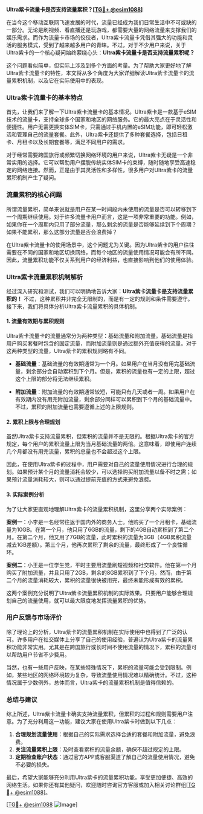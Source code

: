 **Ultra紫卡流量卡是否支持流量累积？[[TG💪+ @esim1088](https://t.me/s/esim1088)]**

在当今这个移动互联网飞速发展的时代，流量已经成为我们日常生活中不可或缺的一部分。无论是刷视频、看直播还是玩游戏，都需要大量的网络流量来支撑我们的娱乐需求。而作为流量卡市场的佼佼者，Ultra紫卡流量卡凭借其强大的功能和灵活的服务模式，受到了越来越多用户的青睐。不过，对于不少用户来说，关于Ultra紫卡的一个核心疑问始终萦绕心头：**Ultra紫卡流量卡是否支持流量累积呢？**

这个问题看似简单，但实际上涉及到多个方面的考量。为了帮助大家更好地了解Ultra紫卡流量卡的特性，本文将从多个角度为大家详细解读Ultra紫卡流量卡的流量累积机制，以及它在实际使用中的表现。

### Ultra紫卡流量卡的基本特点

首先，让我们来了解一下Ultra紫卡流量卡的基本情况。Ultra紫卡是一款基于eSIM技术的流量卡，支持全球多个国家和地区的网络服务。它的最大亮点在于灵活性和便捷性。用户无需更换实体SIM卡，只需通过手机内置的eSIM功能，即可轻松激活和管理自己的流量套餐。此外，Ultra紫卡还提供了多种套餐选择，包括日租卡、月租卡以及长期套餐等，满足不同用户的需求。

对于经常需要跨国旅行或频繁切换网络环境的用户来说，Ultra紫卡无疑是一个非常实用的选择。它可以帮助用户摆脱传统实体SIM卡的束缚，随时随地享受高速稳定的网络连接。然而，正是由于其灵活性和多样性，很多用户对Ultra紫卡的流量累积机制产生了疑问。

### 流量累积的核心问题

所谓流量累积，简单来说就是用户在某一时间段内未使用的流量是否可以转移到下一个周期继续使用。对于许多流量卡用户而言，这是一项非常重要的功能。例如，如果你在一个周期内只用了部分流量，那么剩余的流量是否能够延续到下个周期？如果不能累积，那么这部分流量是否会浪费掉？

在Ultra紫卡流量卡的使用场景中，这个问题尤为关键。因为Ultra紫卡的用户往往需要在不同的国家和地区切换网络，而每个地区的流量使用情况可能会有所不同。因此，流量累积功能不仅关系到用户的经济利益，也直接影响到他们的使用体验。

### Ultra紫卡流量累积机制解析

经过深入研究和测试，我们可以明确地告诉大家：**Ultra紫卡流量卡是支持流量累积的！** 不过，这种累积并非完全无限制的，而是有一定的规则和条件需要遵守。接下来，我们将具体分析Ultra紫卡流量累积的具体机制。

#### 1. 流量有效期与累积规则

Ultra紫卡流量卡的流量通常分为两种类型：基础流量和附加流量。基础流量是指用户购买套餐时包含的固定流量，而附加流量则是通过额外充值获得的流量。对于这两种类型的流量，Ultra紫卡的累积规则略有不同。

- **基础流量**：基础流量的有效期通常为一个月。如果用户在当月没有用完基础流量，剩余部分会自动累积到下个月。但是，累积的流量也有一定的上限，超过这个上限的部分将无法继续累积。
  
- **附加流量**：附加流量的有效期通常较短，可能只有几天或者一周。如果用户在有效期内没有用完附加流量，剩余部分同样可以累积到下个月的基础流量中。不过，累积的附加流量也需要遵循上述的上限规则。

#### 2. 累积上限与合理规划

虽然Ultra紫卡支持流量累积，但累积的流量并不是无限的。根据Ultra紫卡的官方规定，每个用户的累积流量上限为当月基础流量的两倍。这意味着，即使用户连续几个月都没有用完流量，累积的总量也不会超过这个上限。

因此，在使用Ultra紫卡的过程中，用户需要对自己的流量使用情况进行合理的规划。如果预计某个月的流量消耗会较少，可以选择购买附加流量以备不时之需；如果预计流量消耗较大，则可以通过提前充值的方式来避免浪费。

#### 3. 实际案例分析

为了让大家更直观地理解Ultra紫卡的流量累积机制，这里分享两个实际案例：

**案例一**：小李是一名经常往返于国内外的商务人士。他购买了一个月租卡，基础流量为10GB。在第一个月，他只用了6GB的流量，剩下的4GB自动累积到了第二个月。在第二个月，他又用了7GB的流量，此时累积的流量为3GB（4GB累积流量减去1GB差额）。第三个月，他再次累积了剩余的流量，最终形成了一个良性循环。

**案例二**：小王是一位学生党，平时主要用流量刷短视频和社交软件。他在第一个月购买了附加流量，并且只用了2GB，剩余的8GB累积到了下个月。然而，由于第二个月的流量消耗较大，累积的流量很快被用完，最终未能形成有效的累积。

这两个案例充分说明了Ultra紫卡流量累积机制的实际效果。只要用户能够合理规划自己的流量使用，就可以最大限度地发挥流量累积的优势。

### 用户反馈与市场评价

除了理论上的分析，Ultra紫卡的流量累积机制在实际使用中也得到了广泛的认可。许多用户在社交媒体上分享了自己的使用经验，普遍认为Ultra紫卡的流量累积功能非常实用。尤其是在跨国旅行或长时间不使用流量的情况下，累积的流量可以帮助用户节省不少费用。

当然，也有一些用户反映，在某些特殊情况下，累积的流量可能会受到限制。例如，某些地区的网络环境较为复杂，导致流量使用情况难以精确统计。不过，这种情况属于少数例外，总体而言，Ultra紫卡的流量累积机制是值得信赖的。

### 总结与建议

综上所述，Ultra紫卡流量卡确实支持流量累积，但累积的过程和规则需要用户注意。为了充分利用这一功能，建议大家在使用Ultra紫卡时做到以下几点：

1. **合理规划流量使用**：根据自己的实际需求选择合适的套餐和附加流量，避免浪费。
2. **关注流量累积上限**：及时查看累积的流量余额，确保不超过规定的上限。
3. **定期检查账户状态**：通过官方APP或客服渠道了解自己的流量使用情况，避免不必要的损失。

最后，希望大家能够充分利用Ultra紫卡的流量累积功能，享受更加便捷、高效的网络生活。如果你还有其他疑问，欢迎随时咨询官方客服或加入相关讨论群组[[TG💪+ @esim1088](https://t.me/s/esim1088)]。

[[TG💪+ @esim1088](https://t.me/s/esim1088) ![Image](https://i.postimg.cc/4NQfJmqS/Snipaste-2025-05-13-00-14-12.png)]